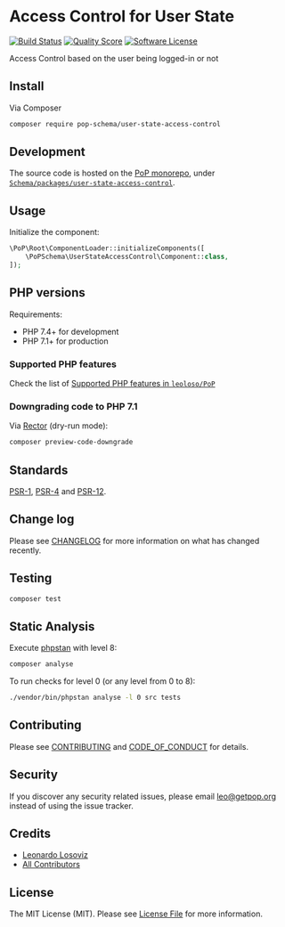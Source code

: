 # Access Control for User State

[![Build Status][ico-travis]][link-travis]
[![Quality Score][ico-code-quality]][link-code-quality]
[![Software License][ico-license]](LICENSE.md)

<!--
[![Latest Version on Packagist][ico-version]][link-packagist]
[![Coverage Status][ico-scrutinizer]][link-scrutinizer]
[![Total Downloads][ico-downloads]][link-downloads]
-->

Access Control based on the user being logged-in or not

## Install

Via Composer

``` bash
composer require pop-schema/user-state-access-control
```

## Development

The source code is hosted on the [PoP monorepo](https://github.com/leoloso/PoP), under [`Schema/packages/user-state-access-control`](https://github.com/leoloso/PoP/tree/master/layers/Schema/packages/user-state-access-control).

## Usage

Initialize the component:

``` php
\PoP\Root\ComponentLoader::initializeComponents([
    \PoPSchema\UserStateAccessControl\Component::class,
]);
```

## PHP versions

Requirements:

- PHP 7.4+ for development
- PHP 7.1+ for production

### Supported PHP features

Check the list of [Supported PHP features in `leoloso/PoP`](https://github.com/leoloso/PoP/#supported-php-features)

### Downgrading code to PHP 7.1

Via [Rector](https://github.com/rectorphp/rector) (dry-run mode):

```bash
composer preview-code-downgrade
```

## Standards

[PSR-1](https://www.php-fig.org/psr/psr-1), [PSR-4](https://www.php-fig.org/psr/psr-4) and [PSR-12](https://www.php-fig.org/psr/psr-12).

## Change log

Please see [CHANGELOG](CHANGELOG.md) for more information on what has changed recently.

## Testing

``` bash
composer test
```

## Static Analysis

Execute [phpstan](https://github.com/phpstan/phpstan) with level 8:

``` bash
composer analyse
```

To run checks for level 0 (or any level from 0 to 8):

``` bash
./vendor/bin/phpstan analyse -l 0 src tests
```

## Contributing

Please see [CONTRIBUTING](CONTRIBUTING.md) and [CODE_OF_CONDUCT](CODE_OF_CONDUCT.md) for details.

## Security

If you discover any security related issues, please email leo@getpop.org instead of using the issue tracker.

## Credits

- [Leonardo Losoviz][link-author]
- [All Contributors][link-contributors]

## License

The MIT License (MIT). Please see [License File](LICENSE.md) for more information.

[ico-version]: https://img.shields.io/packagist/v/pop-schema/user-state-access-control.svg?style=flat-square
[ico-license]: https://img.shields.io/badge/license-MIT-brightgreen.svg?style=flat-square
[ico-travis]: https://img.shields.io/travis/pop-schema/user-state-access-control/master.svg?style=flat-square
[ico-scrutinizer]: https://img.shields.io/scrutinizer/coverage/g/pop-schema/user-state-access-control.svg?style=flat-square
[ico-code-quality]: https://img.shields.io/scrutinizer/g/pop-schema/user-state-access-control.svg?style=flat-square
[ico-downloads]: https://img.shields.io/packagist/dt/pop-schema/user-state-access-control.svg?style=flat-square

[link-packagist]: https://packagist.org/packages/pop-schema/user-state-access-control
[link-travis]: https://travis-ci.org/pop-schema/user-state-access-control
[link-scrutinizer]: https://scrutinizer-ci.com/g/pop-schema/user-state-access-control/code-structure
[link-code-quality]: https://scrutinizer-ci.com/g/pop-schema/user-state-access-control
[link-downloads]: https://packagist.org/packages/pop-schema/user-state-access-control
[link-author]: https://github.com/leoloso
[link-contributors]: ../../../../../../contributors
